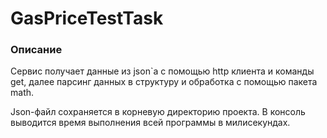 # GasPriceTestTask

### Описание 

Сервис получает данные из json`а с помощью http клиента и команды get, далее парсинг данных в структуру и обработка с помощью пакета math. 

Json-файл сохраняется в корневую директорию проекта. В консоль выводится время выполнения всей программы в милисекундах.
